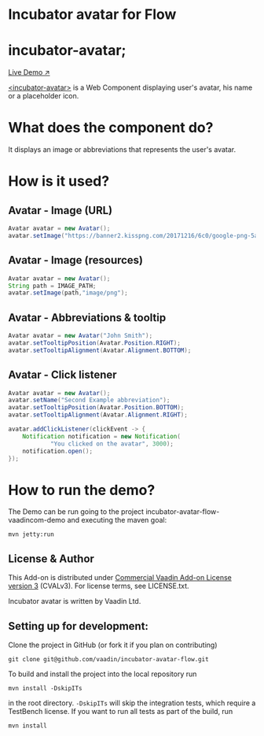 # Incubator avatar for Flow

# incubator-avatar;

[Live Demo ↗](https://incubator.app.fi/incubator-avatar-demo/index.html)

[&lt;incubator-avatar&gt;](https://vaadin.com/directory/component/vaadinincubator-avatar) is a Web Component displaying user's avatar, his name or a placeholder icon.

# What does the component do?

It displays an image or abbreviations that represents the user's avatar.

# How is it used?

## Avatar - Image (URL)
```java
Avatar avatar = new Avatar();
avatar.setImage("https://banner2.kisspng.com/20171216/6c0/google-png-5a3554027e9924.3682726615134443545186.jpg");
```

## Avatar - Image (resources)

```java
Avatar avatar = new Avatar();
String path = IMAGE_PATH;
avatar.setImage(path,"image/png");
```

## Avatar - Abbreviations & tooltip

```java
Avatar avatar = new Avatar("John Smith");
avatar.setTooltipPosition(Avatar.Position.RIGHT);
avatar.setTooltipAlignment(Avatar.Alignment.BOTTOM);
```

## Avatar - Click listener
```java
Avatar avatar = new Avatar();
avatar.setName("Second Example abbreviation");
avatar.setTooltipPosition(Avatar.Position.BOTTOM);
avatar.setTooltipAlignment(Avatar.Alignment.RIGHT);

avatar.addClickListener(clickEvent -> {
    Notification notification = new Notification(
            "You clicked on the avatar", 3000);
    notification.open();
});
```

# How to run the demo?

The Demo can be run going to the project incubator-avatar-flow-vaadincom-demo and executing the maven goal:

```mvn jetty:run```


## License & Author

This Add-on is distributed under [Commercial Vaadin Add-on License version 3](http://vaadin.com/license/cval-3) (CVALv3). For license terms, see LICENSE.txt.

Incubator avatar is written by Vaadin Ltd.


## Setting up for development:

Clone the project in GitHub (or fork it if you plan on contributing)

```
git clone git@github.com/vaadin/incubator-avatar-flow.git
```

To build and install the project into the local repository run 

```mvn install -DskipITs```

in the root directory. `-DskipITs` will skip the integration tests, which require a TestBench license. If you want to run all tests as part of the build, run

```mvn install```